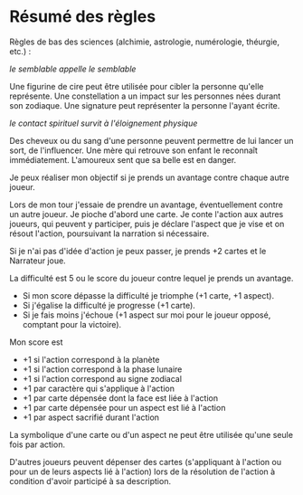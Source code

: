 # Résumé des règles

Règles de bas des sciences (alchimie, astrologie, numérologie, théurgie, etc.) :

_le semblable appelle le semblable_

Une figurine de cire peut être utilisée pour cibler la personne qu'elle représente. Une constellation a un impact sur les personnes nées durant son zodiaque. Une signature peut représenter la personne l'ayant écrite.

_le contact spirituel survit à l'éloignement physique_

Des cheveux ou du sang d'une personne peuvent permettre de lui lancer un sort, de l'influencer. Une mère qui retrouve son enfant le reconnaît immédiatement. L'amoureux sent que sa belle est en danger.

Je peux réaliser mon objectif si je prends un avantage contre chaque autre joueur.

Lors de mon tour j'essaie de prendre un avantage, éventuellement contre un autre joueur. Je pioche d'abord une carte. Je conte l'action aux autres joueurs, qui peuvent y participer, puis je déclare l'aspect que je vise et on résout l'action, poursuivant la narration si nécessaire.

Si je n'ai pas d'idée d'action je peux passer, je prends +2 cartes et le Narrateur joue.

La difficulté est 5 ou le score du joueur contre lequel je prends un avantage.

*   Si mon score dépasse la difficulté je triomphe (+1 carte, +1 aspect).
*   Si j'égalise la difficulté je progresse (+1 carte).
*   Si je fais moins j'échoue (+1 aspect sur moi pour le joueur opposé, comptant pour la victoire).

Mon score est

*   +1 si l'action correspond à la planète
*   +1 si l'action correspond à la phase lunaire
*   +1 si l'action correspond au signe zodiacal
*   +1 par caractère qui s'applique à l'action
*   +1 par carte dépensée dont la face est liée à l'action
*   +1 par carte dépensée pour un aspect est lié à l'action
*   +1 par aspect sacrifié durant l'action

La symbolique d'une carte ou d'un aspect ne peut être utilisée qu'une seule fois par action.

D'autres joueurs peuvent dépenser des cartes (s'appliquant à l'action ou pour un de leurs aspects lié à l'action) lors de la résolution de l'action à condition d'avoir participé à sa description.